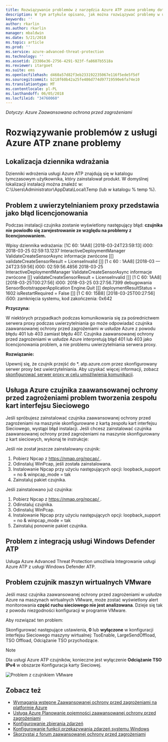 ```yaml
---
title: Rozwiązywanie problemów z narzędzia Azure ATP znane problemy dotyczące | Dokumentacja firmy Microsoft
description: W tym artykule opisano, jak można rozwiązywać problemy w usłudze Azure ATP.
keywords: ''
author: rkarlin
ms.author: rkarlin
manager: mbaldwin
ms.date: 5/21/2018
ms.topic: article
ms.prod: ''
ms.service: azure-advanced-threat-protection
ms.technology: ''
ms.assetid: 23386e36-2756-4291-923f-fa8607b5518a
ms.reviewer: itargoet
ms.suite: ems
ms.openlocfilehash: d460a57d82f3eb233192235067e116f5ede5f5df
ms.sourcegitcommit: b218f60b42a25fe486d774d97719590e6fa74e10
ms.translationtype: MT
ms.contentlocale: pl-PL
ms.lasthandoff: 06/05/2018
ms.locfileid: "34760060"
---
```

*Dotyczy: Azure Zaawansowana ochrona przed zagrożeniami*


# <a name="troubleshooting-azure-atp-known-issues"></a>Rozwiązywanie problemów z usługi Azure ATP znane problemy 


## <a name="deployment-log-location"></a>Lokalizacja dziennika wdrażania
 
Dzienniki wdrożenia usługi Azure ATP znajdują się w katalogu tymczasowym użytkownika, który zainstalował produkt. W domyślnej lokalizacji instalacji można znaleźć w: C:\Users\Administrator\AppData\Local\Temp (lub w katalogu % temp %).

## <a name="proxy-authentication-problem-presents-as-licensing-error"></a>Problem z uwierzytelnianiem proxy przedstawia jako błąd licencjonowania

Podczas instalacji czujnika zostanie wyświetlony następujący błąd: **czujnika nie powiodło się zarejestrowanie ze względu na problemy z licencjonowaniem.**

Wpisy dziennika wdrażania: [1C 60: 1AA8] [2018-03-24T23:59:13] i000: 2018-03-25 02:59:13.1237 InteractiveDeploymentManager ValidateCreateSensorAsync informacje zwrócone [\[] validateCreateSensorResult = LicenseInvalid [\]] [1 c 60 : 1AA8] [2018-03 — 24T23:59:56] i000: 02:59:56.4856 2018-03-25 InteractiveDeploymentManager ValidateCreateSensorAsync informacje zwrócone [\[] validateCreateSensorResult = LicenseInvalid [\]] [1 C 60: 1AA8] [2018-03-25T00:27:56] i000: 2018-03-25 03:27:56.7399 debugowania SensorBootstrapperApplication Engine.Quit [\[] deploymentResultStatus = 1602 isRestartRequired = False [\]] [1 C 60: 15B8] [2018-03-25T00:27:56] i500: zamknięcia systemu, kod zakończenia: 0x642


**Przyczyna:**

W niektórych przypadkach podczas komunikowania się za pośrednictwem serwera proxy podczas uwierzytelniania go może odpowiadać czujnika zaawansowanej ochrony przed zagrożeniami w usłudze Azure z powodu błędu 401 lub 403 zamiast błędu 407. Czujnika zaawansowanej ochrony przed zagrożeniami w usłudze Azure interpretują błąd 401 lub 403 jako licencjonowania problem, a nie problemu uwierzytelniania serwera proxy. 

**Rozwiązanie:**

Upewnij się, że czujnik przejść do *. atp.azure.com przez skonfigurowany serwer proxy bez uwierzytelniania. Aby uzyskać więcej informacji, zobacz [skonfigurować serwer proxy w celu umożliwienia komunikacji](configure-proxy.md).




## Usługa Azure czujnika zaawansowanej ochrony przed zagrożeniami problem tworzenia zespołu kart interfejsu Sieciowego <a name="nic-teaming"></a>

Jeśli spróbujesz zainstalować czujnika zaawansowanej ochrony przed zagrożeniami na maszynie skonfigurowane z kartą zespołu kart interfejsu Sieciowego, wystąpi błąd instalacji. Jeśli chcesz zainstalować czujnika zaawansowanej ochrony przed zagrożeniami na maszynie skonfigurowany z kart sieciowych, wykonaj te instrukcje:

Jeśli nie został jeszcze zainstalowany czujnik:

1.  Pobierz Npcap z [ https://nmap.org/npcap/ ](https://nmap.org/npcap/).
2.  Odinstaluj WinPcap, jeśli została zainstalowana.
3.  Instalowanie Npcap przy użyciu następujących opcji: loopback_support = no & winpcap_mode = tak
4.  Zainstaluj pakiet czujnika.

Jeśli zainstalowano już czujnika:

1.  Pobierz Npcap z [ https://nmap.org/npcap/ ](https://nmap.org/npcap/).
2.  Odinstaluj czujnika.
3.  Odinstaluj WinPcap.
4.  Instalowanie Npcap przy użyciu następujących opcji: loopback_support = no & winpcap_mode = tak
5.  Zainstaluj ponownie pakiet czujnika.

## <a name="windows-defender-atp-integration-issue"></a>Problem z integracją usługi Windows Defender ATP

Usługa Azure Advanced Threat Protection umożliwia Integrowanie usługi Azure ATP z usługi Windows Defender ATP. 

## <a name="vmware-virtual-machine-sensor-issue"></a>Problem czujnik maszyn wirtualnych VMware

Jeśli masz czujnika zaawansowanej ochrony przed zagrożeniami w usłudze Azure na maszynach wirtualnych VMware, może zostać wyświetlony alert monitorowania **część ruchu sieciowego nie jest analizowana**. Dzieje się tak z powodu niezgodności konfiguracji w programie VMware.

Aby rozwiązać ten problem:

Skonfigurować następujące ustawienia, **0** lub **wyłączone** w konfiguracji interfejsu Sieciowego maszyny wirtualnej: TsoEnable, LargeSendOffload, TSO Offload, Odciążanie TSO przychodzące.
> [!NOTE]
> Dla usługi Azure ATP czujników, konieczne jest wyłączenie **Odciążanie TSO IPv4** w obszarze Konfiguracja karty Sieciowej.

 ![Problem z czujnikiem VMware](./media/vm-sensor-issue.png)

## <a name="see-also"></a>Zobacz też
- [Wymagania wstępne Zaawansowanej ochrony przed zagrożeniami na platformie Azure](atp-prerequisites.md)
- [Usługa Azure Planowanie pojemności zaawansowanej ochrony przed zagrożeniami](atp-capacity-planning.md)
- [Konfigurowanie zbierania zdarzeń](configure-event-collection.md)
- [Konfigurowanie funkcji przekazywania zdarzeń systemu Windows](configure-event-forwarding.md#configuring-windows-event-forwarding)
- [Skorzystaj z forum zaawansowanej ochrony przed zagrożeniami](https://aka.ms/azureatpcommunity)